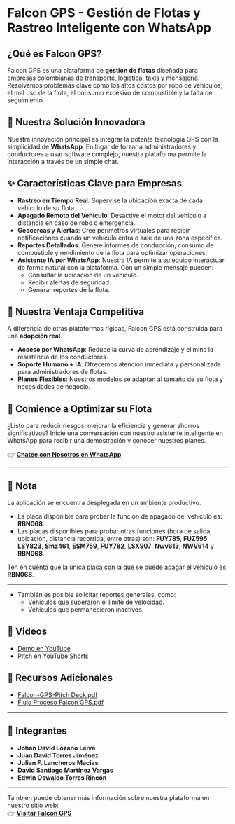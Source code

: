 # Falcon GPS - Gestión de Flotas y Rastreo Inteligente con WhatsApp

## ¿Qué es Falcon GPS?
Falcon GPS es una plataforma de **gestión de flotas** diseñada para empresas colombianas de transporte, logística, taxis y mensajería. Resolvemos problemas clave como los altos costos por robo de vehículos, el mal uso de la flota, el consumo excesivo de combustible y la falta de seguimiento.

## 🌟 Nuestra Solución Innovadora
Nuestra innovación principal es integrar la potente tecnología GPS con la simplicidad de **WhatsApp**. En lugar de forzar a administradores y conductores a usar software complejo, nuestra plataforma permite la interacción a través de un simple chat.

## ✨ Características Clave para Empresas
* **Rastreo en Tiempo Real**: Supervise la ubicación exacta de cada vehículo de su flota.  
* **Apagado Remoto del Vehículo**: Desactive el motor del vehículo a distancia en caso de robo o emergencia.  
* **Geocercas y Alertas**: Cree perímetros virtuales para recibir notificaciones cuando un vehículo entra o sale de una zona específica.  
* **Reportes Detallados**: Genere informes de conducción, consumo de combustible y rendimiento de la flota para optimizar operaciones.  
* **Asistente IA por WhatsApp**: Nuestra IA permite a su equipo interactuar de forma natural con la plataforma. Con un simple mensaje pueden:  
  - Consultar la ubicación de un vehículo.  
  - Recibir alertas de seguridad.  
  - Generar reportes de la flota.  

## 🚀 Nuestra Ventaja Competitiva
A diferencia de otras plataformas rígidas, Falcon GPS está construida para una **adopción real**.  
* **Acceso por WhatsApp**: Reduce la curva de aprendizaje y elimina la resistencia de los conductores.  
* **Soporte Humano + IA**: Ofrecemos atención inmediata y personalizada para administradores de flotas.  
* **Planes Flexibles**: Nuestros modelos se adaptan al tamaño de su flota y necesidades de negocio.  

## 🤝 Comience a Optimizar su Flota
¿Listo para reducir riesgos, mejorar la eficiencia y generar ahorros significativos? Inicie una conversación con nuestro asistente inteligente en WhatsApp para recibir una demostración y conocer nuestros planes.

👉 [**Chatee con Nosotros en WhatsApp**](https://api.whatsapp.com/send/?phone=14155238886&text&type=phone_number&app_absent=0)

---

## 📝 Nota
La aplicación se encuentra desplegada en un ambiente productivo.  

- La placa disponible para probar la función de apagado del vehículo es: **RBN068**.  
- Las placas disponibles para probar otras funciones (hora de salida, ubicación, distancia recorrida, entre otras) son: **FUY785**, **FUZ595**, **LSY823**, **Smz461**, **ESM759**, **FUY782**, **LSX907**, **Nwv613**, **NWV614** y **RBN068**.

Ten en cuenta que la única placa con la que se puede apagar el vehículo es **RBN068**.

---

- También es posible solicitar reportes generales, como:  
  - Vehículos que superaron el límite de velocidad.  
  - Vehículos que permanecieron inactivos.  

## 🎥 Videos
- [Demo en YouTube](https://www.youtube.com/watch?v=hoKsmSg2OAs)  
- [Pitch en YouTube Shorts](https://www.youtube.com/shorts/6cQiseMC7WU)  

## 📂 Recursos Adicionales
- [Falcon-GPS-Pitch Deck.pdf](./Falcon-GPS-Pitch%20Deck.pdf)  
- [Flujo Proceso Falcon GPS.pdf](./Flujo%20Proceso%20Falcon%20GPS.pdf)  

---

## 👥 Integrantes
- **Johan David Lozano Leiva**  
- **Juan David Torres Jiménez**  
- **Julian F. Lancheros Macías**  
- **David Santiago Martínez Vargas**  
- **Edwin Oswaldo Torres Rincón**  

---

También puede obtener más información sobre nuestra plataforma en nuestro sitio web:  
👉 [**Visitar Falcon GPS**](https://v0-whats-app-car-loan-tracking.vercel.app)
